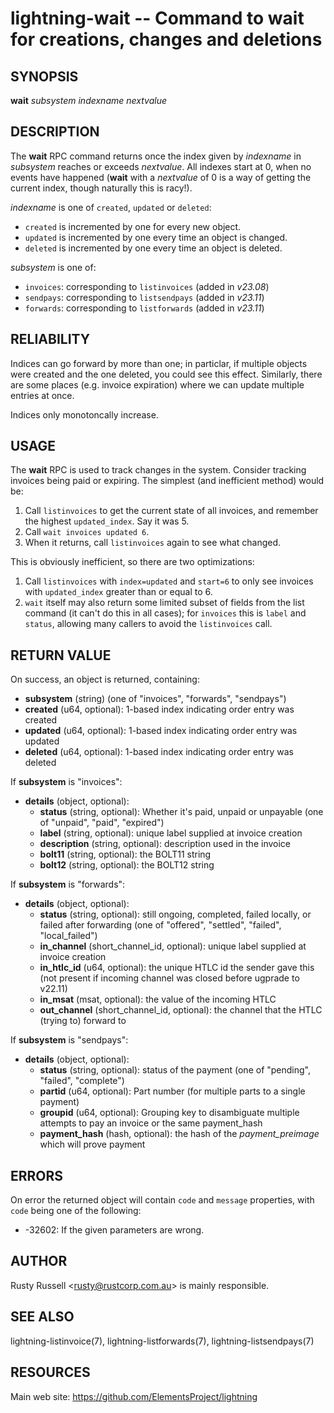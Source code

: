 lightning-wait -- Command to wait for creations, changes and deletions
======================================================================

SYNOPSIS
--------

**wait** *subsystem* *indexname* *nextvalue*

DESCRIPTION
-----------

The **wait** RPC command returns once the index given by *indexname*
in *subsystem* reaches or exceeds *nextvalue*.  All indexes start at 0, when no
events have happened (**wait** with a *nextvalue* of 0 is a way of getting
the current index, though naturally this is racy!).

*indexname* is one of `created`, `updated` or `deleted`:

- `created` is incremented by one for every new object.
- `updated` is incremented by one every time an object is changed.
- `deleted` is incremented by one every time an object is deleted.

*subsystem* is one of:

- `invoices`: corresponding to `listinvoices` (added in *v23.08*)
- `sendpays`: corresponding to `listsendpays` (added in *v23.11*)
- `forwards`: corresponding to `listforwards` (added in *v23.11*)


RELIABILITY
-----------

Indices can go forward by more than one; in particlar, if multiple
objects were created and the one deleted, you could see this effect.
Similarly, there are some places (e.g. invoice expiration) where we
can update multiple entries at once.

Indices only monotoncally increase.

USAGE
-----

The **wait** RPC is used to track changes in the system.  Consider
tracking invoices being paid or expiring.  The simplest (and
inefficient method) would be:

1. Call `listinvoices` to get the current state of all invoices, and
   remember the highest `updated_index`.  Say it was 5.
2. Call `wait invoices updated 6`.
3. When it returns, call `listinvoices` again to see what changed.

This is obviously inefficient, so there are two optimizations:

1. Call `listinvoices` with `index=updated` and `start=6` to only see invoices
   with `updated_index` greater than or equal to 6.
2. `wait` itself may also return some limited subset of fields from the list
   command (it can't do this in all cases); for `invoices` this is `label`
   and `status`, allowing many callers to avoid the `listinvoices` call.

RETURN VALUE
------------

[comment]: # (GENERATE-FROM-SCHEMA-START)
On success, an object is returned, containing:

- **subsystem** (string) (one of "invoices", "forwards", "sendpays")
- **created** (u64, optional): 1-based index indicating order entry was created
- **updated** (u64, optional): 1-based index indicating order entry was updated
- **deleted** (u64, optional): 1-based index indicating order entry was deleted

If **subsystem** is "invoices":

  - **details** (object, optional):
    - **status** (string, optional): Whether it's paid, unpaid or unpayable (one of "unpaid", "paid", "expired")
    - **label** (string, optional): unique label supplied at invoice creation
    - **description** (string, optional): description used in the invoice
    - **bolt11** (string, optional): the BOLT11 string
    - **bolt12** (string, optional): the BOLT12 string

If **subsystem** is "forwards":

  - **details** (object, optional):
    - **status** (string, optional): still ongoing, completed, failed locally, or failed after forwarding (one of "offered", "settled", "failed", "local\_failed")
    - **in\_channel** (short\_channel\_id, optional): unique label supplied at invoice creation
    - **in\_htlc\_id** (u64, optional): the unique HTLC id the sender gave this (not present if incoming channel was closed before ugprade to v22.11)
    - **in\_msat** (msat, optional): the value of the incoming HTLC
    - **out\_channel** (short\_channel\_id, optional): the channel that the HTLC (trying to) forward to

If **subsystem** is "sendpays":

  - **details** (object, optional):
    - **status** (string, optional): status of the payment (one of "pending", "failed", "complete")
    - **partid** (u64, optional): Part number (for multiple parts to a single payment)
    - **groupid** (u64, optional): Grouping key to disambiguate multiple attempts to pay an invoice or the same payment\_hash
    - **payment\_hash** (hash, optional): the hash of the *payment\_preimage* which will prove payment

[comment]: # (GENERATE-FROM-SCHEMA-END)

ERRORS
------

On error the returned object will contain `code` and `message` properties,
with `code` being one of the following:

- -32602: If the given parameters are wrong.

AUTHOR
------

Rusty Russell <<rusty@rustcorp.com.au>> is mainly responsible.

SEE ALSO
--------

lightning-listinvoice(7), lightning-listforwards(7), lightning-listsendpays(7)

RESOURCES
---------

Main web site: <https://github.com/ElementsProject/lightning>

[comment]: # ( SHA256STAMP:a3c55b5c6ee055fedc65954c784e72f0a7fbd14cef74b0e69bb254d64b3f0e77)
